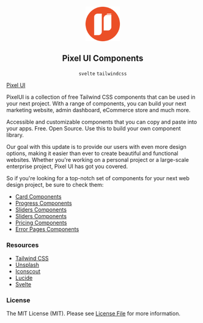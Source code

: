<div align="center">

<div style="max-width: 90px;margin-left: auto;margin-right: auto">

![Pixel UI](/logo.png)

</div>
 
## Pixel UI Components

`svelte` `tailwindcss`

</div>

[Pixel UI](https://pixelui.dev)

PixelUI is a collection of free Tailwind CSS components that can be used in your next project. With a range of
components, you can build your next marketing website, admin dashboard, eCommerce store and much more.

Accessible and customizable components that you can copy and paste into your apps. Free. Open Source. Use this to build
your own component library.

Our goal with this update is to provide our users with even more design options, making it easier than ever to create
beautiful and functional websites. Whether you're working on a personal project or a large-scale enterprise project,
Pixel UI has got you covered.

So if you're looking for a top-notch set of components for your next web design project, be sure to check them:

- [Card Components](https://pixelui.dev/category/cards)
- [Progress Components](https://pixelui.dev/category/progress)
- [Sliders Components](https://pixelui.dev/category/sliders)
- [Sliders Components](https://pixelui.dev/category/sliders)
- [Pricing Components](https://pixelui.dev/category/pricing)
- [Error Pages Components](https://pixelui.dev/category/errors)

### Resources

- [Tailwind CSS](https://tailwindcss.com)
- [Unsplash](https://unsplash.com)
- [Iconscout](https://iconscout.com)
- [Lucide](https://lucide.dev/)
- [Svelte](https://svelte.dev)

### License

The MIT License (MIT). Please see [License File](https://github.com/pixeluidev/pixelui-kits/blob/master/LICENSE) for
more information.

